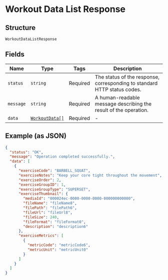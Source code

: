 
# Workout Data List Response

## Structure

`WorkoutDataListResponse`

## Fields

| Name | Type | Tags | Description |
|  --- | --- | --- | --- |
| `status` | `string` | Required | The status of the response, corresponding to standard HTTP status codes. |
| `message` | `string` | Required | A human-readable message describing the result of the operation. |
| `data` | [`WorkoutData[]`](../../doc/models/workout-data.md) | Required | - |

## Example (as JSON)

```json
{
  "status": "OK",
  "message": "Operation completed successfully.",
  "data": [
    {
      "exerciseCode": "BARBELL_SQUAT",
      "exerciseNotes": "Keep your core tight throughout the movement",
      "exerciseOrder": 2,
      "exerciseGroupID": 1,
      "exerciseGroupType": "SUPERSET",
      "exerciseThumbnail": {
        "mediaId": "000024ec-0000-0000-0000-000000000000",
        "fileName": "fileName8",
        "filePath": "filePath6",
        "fileUrl": "fileUrl8",
        "fileSize": 240,
        "fileFormat": "fileFormat0",
        "description": "description6"
      },
      "exerciseMetrics": [
        {
          "metricCode": "metricCode6",
          "metricUnit": "metricUnit0"
        }
      ]
    }
  ]
}
```

